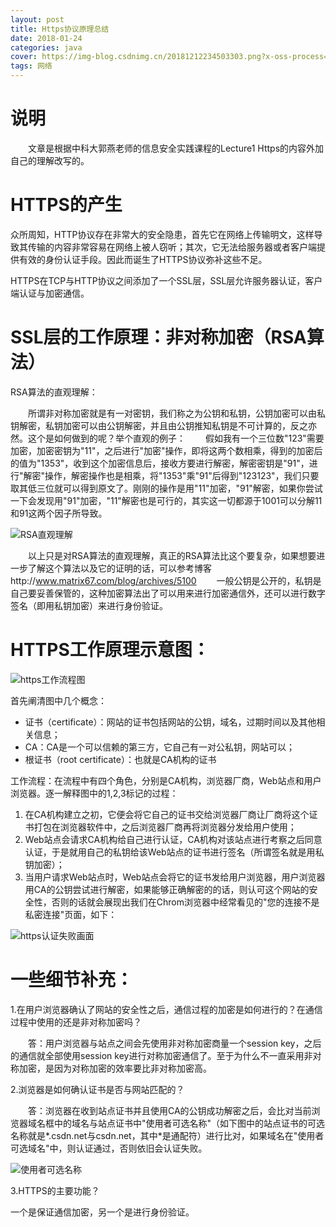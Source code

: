```yaml
---
layout: post
title: Https协议原理总结
date: 2018-01-24
categories: java
cover: https://img-blog.csdnimg.cn/20181212234503303.png?x-oss-process=image/watermark,type_ZmFuZ3poZW5naGVpdGk,shadow_10,text_aHR0cHM6Ly9ibG9nLmNzZG4ubmV0L3FxXzMzMjU2Njg4,size_16,color_FFFFFF,t_70
tags: 网络
---
```



# 说明
　　文章是根据中科大郭燕老师的信息安全实践课程的Lecture1 Https的内容外加自己的理解改写的。

# HTTPS的产生

众所周知，HTTP协议存在非常大的安全隐患，首先它在网络上传输明文，这样导致其传输的内容非常容易在网络上被人窃听；其次，它无法给服务器或者客户端提供有效的身份认证手段。因此而诞生了HTTPS协议弥补这些不足。

HTTPS在TCP与HTTP协议之间添加了一个SSL层，SSL层允许服务器认证，客户端认证与加密通信。

# SSL层的工作原理：非对称加密（RSA算法）

RSA算法的直观理解：

　　所谓非对称加密就是有一对密钥，我们称之为公钥和私钥，公钥加密可以由私钥解密，私钥加密可以由公钥解密，并且由公钥推知私钥是不可计算的，反之亦然。这个是如何做到的呢？举个直观的例子：
　　假如我有一个三位数"123"需要加密，加密密钥为"11"，之后进行"加密"操作，即将这两个数相乘，得到的加密后的值为"1353"，收到这个加密信息后，接收方要进行解密，解密密钥是"91"，进行"解密"操作，解密操作也是相乘，将"1353"乘"91"后得到"123123"，我们只要取其低三位就可以得到原文了。刚刚的操作是用"11"加密，"91"解密，如果你尝试一下会发现用"91"加密，"11"解密也是可行的，其实这一切都源于1001可以分解11和91这两个因子所导致。

![RSA直观理解](https://img-blog.csdnimg.cn/20181212234351384.png?x-oss-process=image/watermark,type_ZmFuZ3poZW5naGVpdGk,shadow_10,text_aHR0cHM6Ly9ibG9nLmNzZG4ubmV0L3FxXzMzMjU2Njg4,size_16,color_FFFFFF,t_70)

　　以上只是对RSA算法的直观理解，真正的RSA算法比这个要复杂，如果想要进一步了解这个算法以及它的证明的话，可以参考博客http://www.matrix67.com/blog/archives/5100
　　一般公钥是公开的，私钥是自己要妥善保管的，这种加密算法出了可以用来进行加密通信外，还可以进行数字签名（即用私钥加密）来进行身份验证。

# HTTPS工作原理示意图：

![https工作流程图](https://img-blog.csdnimg.cn/20181212234503303.png?x-oss-process=image/watermark,type_ZmFuZ3poZW5naGVpdGk,shadow_10,text_aHR0cHM6Ly9ibG9nLmNzZG4ubmV0L3FxXzMzMjU2Njg4,size_16,color_FFFFFF,t_70)

首先阐清图中几个概念：
 - 证书（certificate）：网站的证书包括网站的公钥，域名，过期时间以及其他相关信息；
 - CA：CA是一个可以信赖的第三方，它自己有一对公私钥，网站可以；
 - 根证书（root certificate）：也就是CA机构的证书

工作流程：在流程中有四个角色，分别是CA机构，浏览器厂商，Web站点和用户浏览器。逐一解释图中的1,2,3标记的过程：

  1. 在CA机构建立之初，它便会将它自己的证书交给浏览器厂商让厂商将这个证书打包在浏览器软件中，之后浏览器厂商再将浏览器分发给用户使用；
  2. Web站点会请求CA机构给自己进行认证，CA机构对该站点进行考察之后同意认证，于是就用自己的私钥给该Web站点的证书进行签名（所谓签名就是用私钥加密）；
  3. 当用户请求Web站点时，Web站点会将它的证书发给用户浏览器，用户浏览器用CA的公钥尝试进行解密，如果能够正确解密的的话，则认可这个网站的安全性，否则的话就会展现出我们在Chrom浏览器中经常看见的"您的连接不是私密连接"页面，如下：


 ![https认证失败画面](https://img-blog.csdnimg.cn/2018121223454236.png?x-oss-process=image/watermark,type_ZmFuZ3poZW5naGVpdGk,shadow_10,text_aHR0cHM6Ly9ibG9nLmNzZG4ubmV0L3FxXzMzMjU2Njg4,size_16,color_FFFFFF,t_70)

# 一些细节补充：


1.在用户浏览器确认了网站的安全性之后，通信过程的加密是如何进行的？在通信过程中使用的还是非对称加密吗？

　　答：用户浏览器与站点之间会先使用非对称加密商量一个session key，之后的通信就全部使用session key进行对称加密通信了。至于为什么不一直采用非对称加密，是因为对称加密的效率要比非对称加密高。



2.浏览器是如何确认证书是否与网站匹配的？

　　答：浏览器在收到站点证书并且使用CA的公钥成功解密之后，会比对当前浏览器域名框中的域名与站点证书中"使用者可选名称"（如下图中的站点证书的可选名称就是*.csdn.net与csdn.net，其中\*是通配符）进行比对，如果域名在"使用者可选域名"中，则认证通过，否则依旧会认证失败。



![使用者可选名称](https://img-blog.csdnimg.cn/20181213000611847.png?x-oss-process=image/watermark,type_ZmFuZ3poZW5naGVpdGk,shadow_10,text_aHR0cHM6Ly9ibG9nLmNzZG4ubmV0L3FxXzMzMjU2Njg4,size_16,color_FFFFFF,t_70)



3.HTTPS的主要功能？

一个是保证通信加密，另一个是进行身份验证。